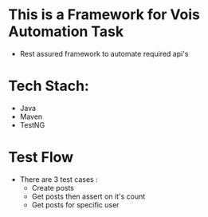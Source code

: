 # This is a Framework for Vois Automation Task 
- Rest assured framework to automate required api's

# Tech Stach:

- Java 
- Maven 
- TestNG 


# Test Flow
* There are 3 test cases : 
    - Create posts
    - Get posts then assert on it's count
    - Get posts for specific user
    
   